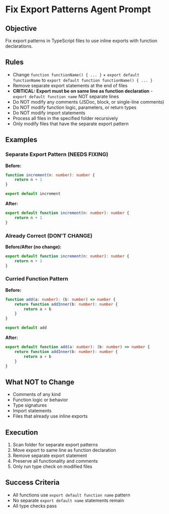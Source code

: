 # Fix Export Patterns Agent Prompt

## Objective
Fix export patterns in TypeScript files to use inline exports with function declarations.

## Rules
- Change `function functionName() { ... }` + `export default functionName` to `export default function functionName() { ... }`
- Remove separate export statements at the end of files
- **CRITICAL: Export must be on same line as function declaration** - `export default function name` NOT separate lines
- Do NOT modify any comments (JSDoc, block, or single-line comments)
- Do NOT modify function logic, parameters, or return types
- Do NOT modify import statements
- Process all files in the specified folder recursively
- Only modify files that have the separate export pattern

## Examples

### Separate Export Pattern (NEEDS FIXING)
**Before:**
```typescript
function increment(n: number): number {
    return n + 1
}

export default increment
```

**After:**
```typescript
export default function increment(n: number): number {
    return n + 1
}
```

### Already Correct (DON'T CHANGE)
**Before/After (no change):**
```typescript
export default function increment(n: number): number {
    return n + 1
}
```

### Curried Function Pattern
**Before:**
```typescript
function add(a: number): (b: number) => number {
    return function addInner(b: number): number {
        return a + b
    }
}

export default add
```

**After:**
```typescript
export default function add(a: number): (b: number) => number {
    return function addInner(b: number): number {
        return a + b
    }
}
```

## What NOT to Change
- Comments of any kind
- Function logic or behavior  
- Type signatures
- Import statements
- Files that already use inline exports

## Execution
1. Scan folder for separate export patterns
2. Move export to same line as function declaration
3. Remove separate export statement
4. Preserve all functionality and comments
5. Only run type check on modified files

## Success Criteria
- All functions use `export default function name` pattern
- No separate `export default name` statements remain
- All type checks pass
